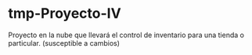 # tmp-Proyecto-IV
Proyecto en la nube que llevará el control de inventario para una tienda o particular. (susceptible a cambios)
